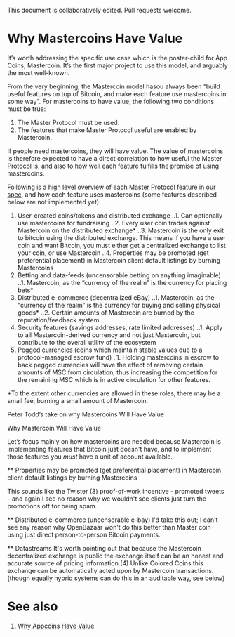 This document is collaboratively edited. Pull requests welcome.

Why Mastercoins Have Value
============

It’s worth addressing the specific use case which is the poster-child for App Coins, Mastercoin. It’s the first major project to use this model, and arguably the most well-known.

From the very beginning, the Mastercoin model hasou always been “build useful features on top of Bitcoin, and make each feature use mastercoins in some way”. For mastercoins to have value, the following two conditions must be true:

1. The Master Protocol must be used.
2. The features that make Master Protocol useful are enabled by Mastercoin.

If people need mastercoins, they will have value. The value of mastercoins is therefore expected to have a direct correlation to how useful the Master Protocol is, and also to how well each feature fulfills the promise of using mastercoins.

Following is a high level overview of each Master Protocol feature in [our spec](https://github.com/mastercoin-MSC/spec/blob/master/README.md), and how each feature uses mastercoins (some features described below are not implemented yet):

1. User-created coins/tokens and distributed exchange
..1. Can optionally use mastercoins for fundraising
..2. Every user coin trades against Mastercoin on the distributed exchange*
..3. Mastercoin is the only exit to bitcoin using the distributed exchange. This means if you have a user coin and want Bitcoin, you must either get a centralized exchange to list your coin, or use Mastercoin
..4. Properties may be promoted (get preferential placement) in Mastercoin client default listings by burning Mastercoins
2. Betting and data-feeds (uncensorable betting on anything imaginable)
..1. Mastercoin, as the “currency of the realm” is the currency for placing bets*
3. Distributed e-commerce (decentralized eBay)
..1. Mastercoin, as the “currency of the realm” is the currency for buying and selling physical goods*
..2. Certain amounts of Mastercoin are burned by the reputation/feedback system
4. Security features (savings addresses, rate limited addresses)
..1. Apply to all Mastercoin-derived currency and not just Mastercoin, but contribute to the overall utility of the ecosystem
5. Pegged currencies (coins which maintain stable values due to a protocol-managed escrow fund)
..1. Holding mastercoins in escrow to back pegged currencies will have the effect of removing certain amounts of MSC from circulation, thus increasing the competition for the remaining MSC which is in active circulation for other features.

*To the extent other currencies are allowed in these roles, there may be a small fee, burning a small amount of Mastercoin.

Peter Todd’s take on why Mastercoins Will Have Value

Why Mastercoin Will Have Value

Let’s focus mainly on how mastercoins are needed because Mastercoin is implementing features that Bitcoin just doesn't have, and to implement those features you *must* have a unit of account available.

** Properties may be promoted (get preferential placement) in Mastercoin client default listings by burning Mastercoins

This sounds like the Twister (3) proof-of-work incentive - promoted tweets - and again I see no reason why we wouldn't see clients just turn the promotions off for being spam.

** Distributed e-commerce (uncensorable e-bay)
I'd take this out; I can't see any reason why OpenBazaar won't do this better than Master coin using just direct person-to-person Bitcoin payments.

** Datastreams
It's worth pointing out that because the Mastercoin decentralized	exchange is public the exchange itself can be an honest and accurate source of pricing information.(4) Unlike Colored Coins this exchange can be automatically acted upon by Mastercoin transactions. (though equally hybrid systems can do this in an auditable way, see below)


See also
========

1. [Why Appcoins Have Value](https://github.com/DavidJohnstonCEO/TheValueofAppCoins)
